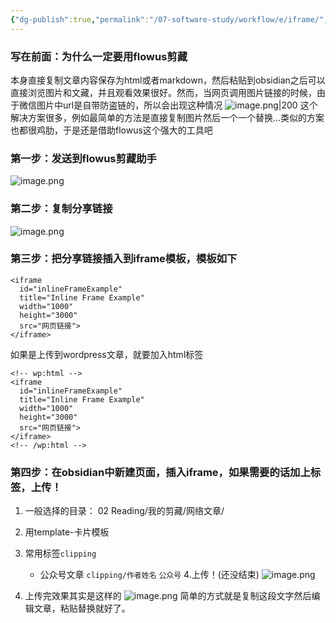 ```yaml
---
{"dg-publish":true,"permalink":"/07-software-study/workflow/e/iframe/","tags":["公众号","clipping/methods"],"noteIcon":""}
---
```


### 写在前面：为什么一定要用flowus剪藏

本身直接复制文章内容保存为html或者markdown，然后粘贴到obsidian之后可以直接浏览图片和文藏，并且观看效果很好。然而，当网页调用图片链接的时候，由于微信图片中url是自带防盗链的，所以会出现这种情况
![image.png|200](https://10kcos1-1306082059.cos.ap-shanghai.myqcloud.com/pic-1/202310212140410.png)
这个解决方案很多，例如最简单的方法是直接复制图片然后一个一个替换...类似的方案也都很鸡肋，于是还是借助flowus这个强大的工具吧

### 第一步：发送到flowus剪藏助手

![image.png](https://10kcos1-1306082059.cos.ap-shanghai.myqcloud.com/pic-1/202310212141670.png)

### 第二步：复制分享链接

![image.png](https://10kcos1-1306082059.cos.ap-shanghai.myqcloud.com/pic-1/202310212137753.png)

### 第三步：把分享链接插入到iframe模板，模板如下

```
<iframe
  id="inlineFrameExample"
  title="Inline Frame Example"
  width="1000"
  height="3000"
  src="网页链接">
</iframe>
```

如果是上传到wordpress文章，就要加入html标签

```
<!-- wp:html -->
<iframe
  id="inlineFrameExample"
  title="Inline Frame Example"
  width="1000"
  height="3000"
  src="网页链接">
</iframe>
<!-- /wp:html -->
```
### 第四步：在obsidian中新建页面，插入iframe，如果需要的话加上标签，上传！

1. 一般选择的目录：
02 Reading/我的剪藏/网络文章/
2. 用template-卡片模板
3. 常用标签`clipping` 
	 -  公众号文章 `clipping/作者姓名` `公众号`
4.上传！(还没结束)
 ![image.png](https://10kcos1-1306082059.cos.ap-shanghai.myqcloud.com/pic-1/202310212148382.png)

5. 上传完效果其实是这样的
 ![image.png](https://10kcos1-1306082059.cos.ap-shanghai.myqcloud.com/pic-1/202310212157564.png)
简单的方式就是复制这段文字然后编辑文章，粘贴替换就好了。
 


